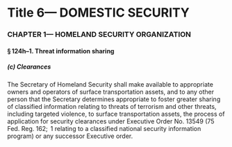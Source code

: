 
# Title 6— DOMESTIC SECURITY
### CHAPTER 1— HOMELAND SECURITY ORGANIZATION
#### § 124h–1. Threat information sharing
##### (c) Clearances

The Secretary of Homeland Security shall make available to appropriate owners and operators of surface transportation assets, and to any other person that the Secretary determines appropriate to foster greater sharing of classified information relating to threats of terrorism and other threats, including targeted violence, to surface transportation assets, the process of application for security clearances under Executive Order No. 13549 (75 Fed. Reg. 162;  1 relating to a classified national security information program) or any successor Executive order.
